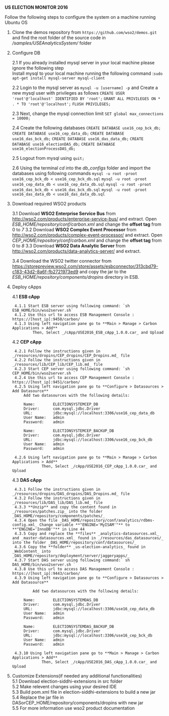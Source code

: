 __US ELECTION MONITOR 2016__

Follow the following steps to configure the system on a machine running Ubuntu OS

1. Clone the demos repository from `https://github.com/wso2/demos.git` and find the root folder of the source code in _/samples/USEAnalyticsSystem/_ folder

2. Configure DB 
    
    2.1 If you already installed mysql server in your local machine please ignore the following step	
        Install mysql to your local machine running the following command :`sudo apt-get install mysql-server mysql-client` 
            
    2.2 Login to the mysql server as `mysql -u [username] -p` and Create a new mysql user with privileges as follows
        `CREATE USER 'root'@'localhost' IDENTIFIED BY 'root';`
        `GRANT ALL PRIVILEGES ON * . * TO 'root'@'localhost';`
        `FLUSH PRIVILEGES;`
            
    2.3 Next, change the mysql connection limit
        `SET global max_connections = 10000;`  
           		    
    2.4 Create the following databases
        `CREATE DATABASE use16_cep_bck_db;`
   		`CREATE DATABASE use16_cep_data_db;`
   		`CREATE DATABASE use16_das_bck_db;`
   		`CREATE DATABASE use16_das_data_db;`
   		`CREATE DATABASE use16_electionDAS_db;`
   		`CREATE DATABASE use16_electionProcessDAS_db;`
   		    
    2.5 Logout from mysql using `quit;`
           
    2.6  Using the terminal _cd_ into the _db_configs_ folder and import the databases using following commands 
        `mysql -u root -proot  use16_cep_bck_db < use16_cep_bck_db.sql` 
        `mysql -u root -proot  use16_cep_data_db < use16_cep_data_db.sql`
        `mysql -u root -proot  use16_das_bck_db < use16_das_bck_db.sql`
        `mysql -u root -proot  use16_das_data_db < use16_das_data_db.sql`
        
3. Download required WSO2 products 

	 3.1 Download **WSO2 Enterprise Service Bus** from http://wso2.com/products/enterprise-service-bus/ and extract.
	    Open _ESB_HOME/repository/conf/carbon.xml_ and change the **offset tag** from 0 to _7_
	 3.2 Download **WSO2 Complex Event Processor** from http://wso2.com/products/complex-event-processor/ and extract.
	    Open _CEP_HOME/repository/conf/carbon.xml_ and change the **offset tag** from 0 to _8_
	 3.3 Download **WSO2 Data Analytic Server** from http://wso2.com/products/data-analytics-server/ and extract. 
	    
	 3.4 Download the WSO2 twitter connector from https://storepreview.wso2.com/store/assets/esbconnector/313cbd79-c183-43d2-8a6f-fb2721973ed9
	 and copy the jar to the _ESB_HOME/repository/components/dropins_ directory in ESB.  
	 
4. Deploy cApps  

	 4.1 **ESB cApp**  
	    
	   	4.1.1 Start ESB server using following command: `sh ESB_HOME/bin/wso2server.sh`  
	   	4.1.2 Use this url to access ESB Management Console : https://[host_ip]:9450/carbon/  
	   	4.1.3 Using left navigation pane go to **Main > Manage > Carbon Applications > Add**
	        	Then, Select _/cApp/USE2016_ESB_cApp_1.0.0.car_ and Upload
	        
	 4.2 **CEP cApp**  
	   
	   	4.2.1 Follow the instructions given in _/resources/dropins/CEP_dropins/CEP_Dropins.md_ file
	   	4.2.2 Follow the instructions given in _/resources/lib/CEP_lib/CEP_lib.md_ file 
	   	4.2.3 Start CEP server using following command: `sh CEP_HOME/bin/wso2server.sh ` 
	   	4.2.4 Use this url to access CEP Management Console : https://[host_ip]:9451/carbon/  
	   	4.2.5 Using left navigation pane go to **Configure > Datasources > Add Datasource**
	   		Add two datasources with the following details:
	   
	   		Name:        ELECTIONSYSTEMCEP_DB
	   		Driver:      com.mysql.jdbc.Driver
	   		URL:         jdbc:mysql://localhost:3306/use16_cep_data_db
	   		User Name:   admin
	   		Password:    admin
	   
	   		Name:        ELECTIONSYSTEMCEP_BACKUP_DB
	   		Driver:      com.mysql.jdbc.Driver
	   		URL:         jdbc:mysql://localhost:3306/use16_cep_bck_db
	   		User Name:   admin
	   		Password:    admin
	   
	   	4.2.6 Using left navigation pane go to **Main > Manage > Carbon Applications > Add**
             		Then, Select _/cApp/USE2016_CEP_cApp_1.0.0.car_ and Upload
             	        
	 4.3 **DAS cApp**  
	  
	   	4.3.1 Follow the instructions given in _/resources/dropins/DAS_dropins/DAS_Dropins.md_ file  
	   	4.3.2 Follow the instructions given in _/resources/lib/DAS_lib/DAS_lib.md_ file  
	   	4.3.3 **Unzip** and copy the content found in _/resources/patches.zip_ into the folder _DAS_HOME/repository/components/patches/_  
	   	4.3.4 Open the file _DAS_HOME/repository/conf/analytics/rdbms-config.xml_ Change variable **"ENGINE='MyISAM'"** to **"ENGINE='InnoDB'"** in Line 44  
	   	4.3.5 Copy and replace the **files** _analytics-datasources.xml_ and _master-datasources.xml_ found in _/resources/das_datasources/_ into the folder _DAS_HOME/repository/conf/datasources/_   
	   	4.3.6 Copy the **folder** _us-election-analytics_ found in _WebContent_ into _DAS_HOME/repository/deployment/server/jaggeryapps/_   
	   	4.3.7 Start DAS server using following command:` sh DAS_HOME/bin/wso2server.sh `   
	   	4.3.8 Use this url to access DAS Management Console : https://[host_ip]:9443/carbon/     
	   	4.3.9 Using left navigation pane go to **Configure > Datasources > Add Datasource**
	   
       			Add two datasources with the following details:
     
      		Name:        ELECTIONSYSTEMDAS_DB  
      		Driver:      com.mysql.jdbc.Driver  
      		URL:         jdbc:mysql://localhost:3306/use16_cep_data_db  
      		User Name:   admin  
      		Password:    admin  
             	   
      		Name:        ELECTIONSYSTEMDAS_BACKUP_DB  
      		Driver:      com.mysql.jdbc.Driver  
      		URL:         jdbc:mysql://localhost:3306/use16_cep_bck_db  
      		User Name:   admin  
      		Password:    admin  
       
	   	4.3.10 Using left navigation pane go to **Main > Manage > Carbon Applications > Add**
                    Then, Select _/cApp/USE2016_DAS_cApp_1.0.0.car_ and Upload

5. Customize Extensions(if needed any additional functionalities)  
	 5.1 Download election-siddhi-extensions in src folder  
	 5.2 Make relevent changes using your desired IDE  
	 5.3 Build pom.xml file in election-siddhi-extensions to build a new jar  
	 5.4 Replace the jar file in DASorCEP_HOME/repository/components/dropins with new jar  
	 5.5 For more information use wso2 product documentation  
